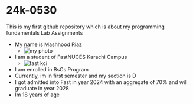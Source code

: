 # 24k-0530
This is my first github repository which is about my programming fundamentals Lab Assignments
* My name is Mashhood Riaz
  - ![my photo](https://github.com/user-attachments/assets/934d8ad0-5c64-4175-9e58-faca4254e604)
* I am a student of FastNUCES Karachi Campus
  - ![fast kci](https://github.com/user-attachments/assets/a61e200d-f254-4b77-926a-1418001737ac)
* I am enrolled in BsCs Program
* Currently, im in first semester and my section is D
* I got admitted into Fast in year 2024 with an aggregate of 70% and will graduate in year 2028
* Im 18 years of age
